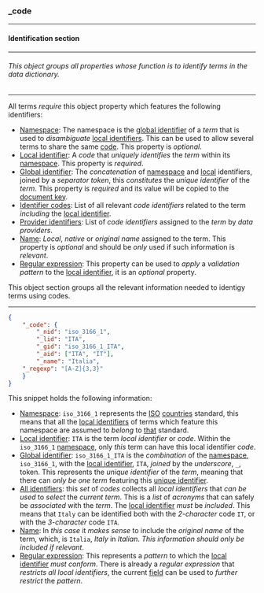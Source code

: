 ### _code

------

#### Identification section

------

###### This object groups all properties whose function is to identify terms in the data dictionary.

------

All terms *require* this object property which features the following identifiers:

- [Namespace](_nid): The namespace is the [global identifier](_gid) of a *term* that is used to *disambiguate* [local identifiers](_lid). This can be used to allow several terms to share the same [code](_lid). This property is *optional*.
- [Local identifier](_lid): A *code* that *uniquely identifies* the *term* within its [namespace](_nid). This property is *required*.
- [Global identifier](_gid): The *concatenation* of [namespace](_nid) and [local](_lid) identifiers, joined by a *separator token*, this *constitutes* the *unique identifier* of the *term*. This property is *required* and its value will be copied to the [document key](_key).
- [Identifier codes](_aid): List of all relevant *code identifiers* related to the term *including* the [local identifier](_lid).
- [Provider identifiers](_pid): List of *code identifiers* assigned to the *term* by *data providers*.
- [Name](_name): *Local*, *native* or *original name* assigned to the term. This property is *optional* and should be *only* used if such information is *relevant*.
- [Regular expression](_regexp): This property can be used to *apply* a *validation pattern* to the [local identifier](_lid), it is an *optional* property.

This object section groups all the relevant information needed to identigy terms using codes.

------

```json
{
	"_code": {
		"_nid": "iso_3166_1",
		"_lid": "ITA",
		"_gid": "iso_3166_1_ITA",
		"_aid": ["ITA", "IT"],
		"_name": "Italia",
    "_regexp": "[A-Z]{3,3}"
	}
}
```

This snippet holds the following information:

- [Namespace](_nid): `iso_3166_1` represents the [ISO](https://www.iso.org/home.html) [countries](https://www.iso.org/iso-3166-country-codes.html) standard, this means that all the [local identifiers](_lid) of terms which feature this namespace are assumed to *belong* to [that](https://en.wikipedia.org/wiki/ISO_3166-1) standard.
- [Local identifier](_lid): `ITA` is the term *local identifier* or *code*. Within the `iso_3166_1` [namespace](_nid), only *this* term can have this local identifier *code*.
- [Global identifier](_gid): `iso_3166_1_ITA` is the *combination* of the [namespace](_nid), `iso_3166_1`, with the [local identifier](_lid), `ITA`, *joined* by the *underscore*, `_`, token. This represents the *unique identifier* of the *term*, meaning that there can *only be one term* featuring this [unique identifier](_gid).
- [All identifiers](_aid): this *set* of *codes* collects all *local identifiers* that *can be used* to *select* the *current term*. This is a *list* of *acronyms* that can safely be *associated* with the *term*. The [local identifier](_lid) *must* be *included*. This means that `Italy` can be identified both with the *2-character* code `IT`, or with the *3-character* code `ITA`.
- [Name](_name): In *this case* it *makes sense* to include the *original name* of the term, which, is `Italia`, *Italy* in *Italian*. *This information should only be included if relevant*.
- [Regular expression](_regex): This represents a *pattern* to which the [local identifier](_lid) *must conform*. There is already a *regular expression* that *restricts all local identifiers*, the current [field](_regex) can be used to *further restrict* the *pattern*.

